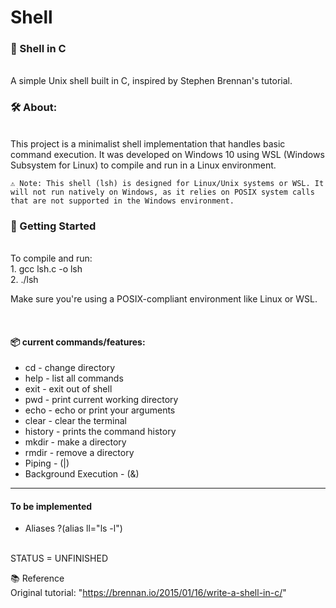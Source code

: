 # Shell
<h3>🐚 Shell in C</h3>
<br>
A simple Unix shell built in C, inspired by Stephen Brennan's tutorial.

<h3>🛠️ About:</h3>
<br>
This project is a minimalist shell implementation that handles basic command execution. It was developed on Windows 10 using WSL (Windows Subsystem for Linux) to compile and run in a Linux environment.

    ⚠️ Note: This shell (lsh) is designed for Linux/Unix systems or WSL. It will not run natively on Windows, as it relies on POSIX system calls that are not supported in the Windows environment.

<h3>🚀 Getting Started</h3>
<br>
To compile and run:
<br>
1. gcc lsh.c -o lsh
<br>
2. ./lsh

Make sure you're using a POSIX-compliant environment like Linux or WSL.

<br>

<h4>📦 current commands/features:</h4>
<ul>
<li>cd - change directory</li>
<li>help - list all commands</li>
<li>exit - exit out of shell</li>
<li>pwd - print current working directory</li>
<li>echo - echo or print your arguments</li>
<li>clear - clear the terminal</li>
<li>history - prints the command history</li>
<li>mkdir - make a directory</li>
<li>rmdir - remove a directory</li>
<li>Piping - (|)</li>
<li>Background Execution - (&)</li>
</ul>

<hr>
<h4> To be implemented </h4>
<ul> 
<li>Aliases ?(alias ll="ls -l")</li>
</ul>
<br>
STATUS = UNFINISHED

📚 Reference
<br>
Original tutorial: "https://brennan.io/2015/01/16/write-a-shell-in-c/"
